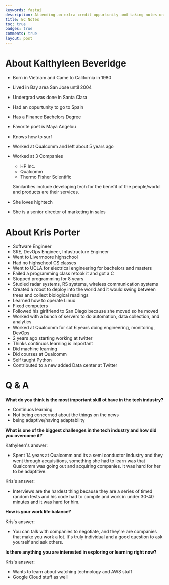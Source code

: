 ```yaml
---
keywords: fastai
description: Attending an extra credit oppurtunity and taking notes on what I learn.
title: EC Notes
toc: true 
badges: true
comments: true
layout: post
---
```


# About Kalthyleen Beveridge

- Born in Vietnam and Came to California in 1980
- Lived in Bay area San Jose until 2004
- Undergrad was done in Santa Clara
- Had an oppurtunity to go to Spain
- Has a Finance Bachelors Degree
- Favorite poet is Maya Angelou
- Knows how to surf
- Worked at Qualcomm and left about 5 years ago
- Worked at 3 Companies
    - HP Inc.
    - Qualcomm
    - Thermo Fisher Scientific

    Similarities include developing tech for the benefit of the people/world and products are their services.
- She loves hightech
- She is a senior director of marketing in sales

# About Kris Porter

- Software Engineer
- SRE, DevOps Engineer, Infastructure Engineer
- Went to Livermoore highschool
- Had no highschool CS classes
- Went to UCLA for electrical engineering for bachelors and masters
- Failed a programming class retook it and got a C
- Stopped programming for 8 years
- Studied radar systems, RS systems, wireless communication systems
- Created a robot to deploy into the world and it would swing between trees and collect biological readings
- Learned how to operate Linux
- Fixed computers
- Followed his girlfriend to San Diego because she moved so he moved
- Worked with a bunch of servers to do automation, data collection, and analytics
- Worked at Qualcomm for sbt 6 years doing engineering, monitoring, DevOps
- 2 years ago starting working at twitter
- Thinks continuos learning is important
- Did machine learning
- Did courses at Qualcomm
- Self taught Python
- Contributed to a new added Data center at Twitter

# Q & A

**What do you think is the most important skill ot have in the tech industry?**

- Continuos learning
- Not being concerned about the things on the news
- being adaptive/having adaptability

**What is one of the biggest challenges in the tech industry and how did you overcome it?**

Kathyleen's answer:

- Spent 14 years at Qualcomm and its a semi conductor industry and they went through acquisitions, something she had to learn was that Qualcomm was going out and acquiring companies. It was hard for her to be adaptitive.

Kris's answer:

- Interviews are the hardest thing because they are a series of timed random tests and his code had to compile and work in under 30-40 minutes and it was hard for him.

**How is your work life balance?**

Kris's answer:

- You can talk with companies to negotiate, and they're are companies that make you work a lot. It's truly individual and a good question to ask yourself and ask others. 

**Is there anything you are interested in exploring or learning right now?**

Kris's answer:

- Wants to learn about watching technology and AWS stuff
- Google Cloud stuff as well 


